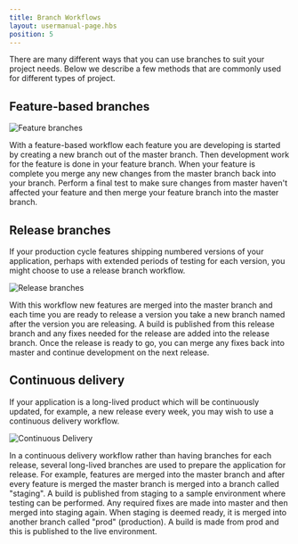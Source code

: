```yaml
---
title: Branch Workflows
layout: usermanual-page.hbs
position: 5
---
```


There are many different ways that you can use branches to suit your project needs. Below we describe a few methods that are commonly used for different types of project.

## Feature-based branches

![Feature branches][1]

With a feature-based workflow each feature you are developing is started by creating a new branch out of the master branch. Then development work for the feature is done in your feature branch. When your feature is complete you merge any new changes from the master branch back into your branch. Perform a final test to make sure changes from master haven't affected your feature and then merge your feature branch into the master branch.

## Release branches

If your production cycle features shipping numbered versions of your application, perhaps with extended periods of testing for each version, you might choose to use a release branch workflow.

![Release branches][2]

With this workflow new features are merged into the master branch and each time you are ready to release a version you take a new branch named after the version you are releasing. A build is published from this release branch and any fixes needed for the release are added into the release branch. Once the release is ready to go, you can merge any fixes back into master and continue development on the next release.

## Continuous delivery

If your application is a long-lived product which will be continuously updated, for example, a new release every week, you may wish to use a continuous delivery workflow.

![Continuous Delivery][3]

In a continuous delivery workflow rather than having branches for each release, several long-lived branches are used to prepare the application for release. For example, features are merged into the master branch and after every feature is merged the master branch is merged into a branch called "staging". A build is published from staging to a sample environment where testing can be performed. Any required fixes are made into master and then merged into staging again. When staging is deemed ready, it is merged into another branch called "prod" (production). A build is made from prod and this is published to the live environment.

[1]: /images/user-manual/version-control/branch-workflows/feature-branches.png
[2]: /images/user-manual/version-control/branch-workflows/release-branches.png
[3]: /images/user-manual/version-control/branch-workflows/continuous-delivery.png
